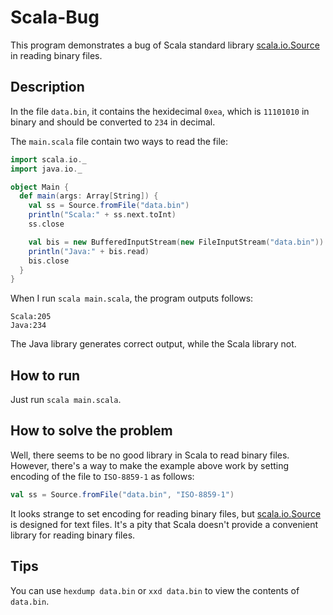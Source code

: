 # Scala-Bug

This program demonstrates a bug of Scala standard library [scala.io.Source](http://www.scala-lang.org/api/current/index.html#scala.io.Source) in reading binary files.

## Description

In the file `data.bin`, it contains the hexidecimal `0xea`, which is `11101010` in binary and should be converted to `234` in decimal.

The `main.scala` file contain two ways to read the file:

``` Scala
import scala.io._
import java.io._

object Main {
  def main(args: Array[String]) {
    val ss = Source.fromFile("data.bin")
    println("Scala:" + ss.next.toInt)
    ss.close

    val bis = new BufferedInputStream(new FileInputStream("data.bin"))
    println("Java:" + bis.read)
    bis.close
  }
}
```

When I run `scala main.scala`, the program outputs follows:

```
Scala:205
Java:234
```

The Java library generates correct output, while the Scala library not.

## How to run

Just run `scala main.scala`.

## How to solve the problem

Well, there seems to be no good library in Scala to read binary files. However, there's a way to make the example above work by setting encoding of the file to `ISO-8859-1` as follows:

``` Scala
val ss = Source.fromFile("data.bin", "ISO-8859-1")
```

It looks strange to set encoding for reading binary files, but [scala.io.Source](http://www.scala-lang.org/api/current/index.html#scala.io.Source) is designed for text files. It's a pity that Scala doesn't provide a convenient library for reading binary files.

## Tips

You can use `hexdump data.bin` or `xxd data.bin` to view the contents of `data.bin`.

